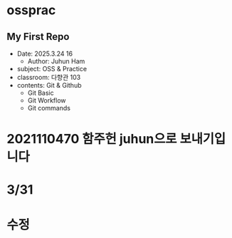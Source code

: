 # ossprac
## My First Repo
 - Date: 2025.3.24 16   
    - Author: Juhun Ham 
 - subject: OSS & Practice
 - classroom: 다향관 103
 - contents: Git & Github
   - Git Basic
   - Git Workflow
   - Git commands
# 2021110470 함주헌 juhun으로 보내기입니다
# 3/31
# 수정
